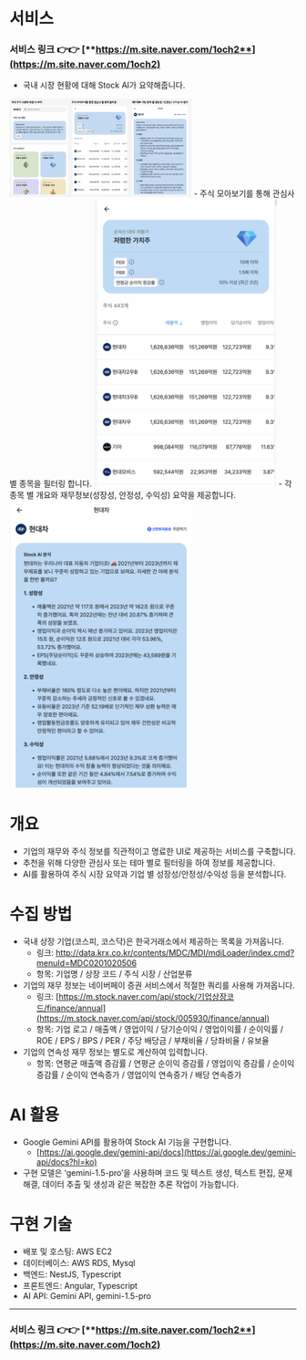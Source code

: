 # 서비스

### 서비스 링크 👉👉 [**https://m.site.naver.com/1och2**](https://m.site.naver.com/1och2)

- 국내 시장 현황에 대해 Stock AI가 요약해줍니다.
 <img src="/screenshot/screenshot001.png" width="320" />
- 주식 모아보기를 통해 관심사 별 종목을 필터링 합니다.
 <img src="/screenshot/screenshot002.png" width="320" />
- 각 종목 별 개요와 재무정보(성장성, 안정성, 수익성) 요약을 제공합니다.
 <img src="/screenshot/screenshot003.png" width="320" />

# 개요

- 기업의 재무와 주식 정보를 직관적이고 명료한 UI로 제공하는 서비스를 구축합니다.
- 추천을 위해 다양한 관심사 또는 테마 별로 필터링을 하여 정보를 제공합니다.
- AI를 활용하여 주식 시장 요약과 기업 별 성장성/안정성/수익성 등을 분석합니다.

# 수집 방법

- 국내 상장 기업(코스피, 코스닥)은 한국거래소에서 제공하는 목록을 가져옵니다.
    - 링크: http://data.krx.co.kr/contents/MDC/MDI/mdiLoader/index.cmd?menuId=MDC0201020506
    - 항목: 기업명 / 상장 코드 / 주식 시장 / 산업분류
- 기업의 재무 정보는 네이버페이 증권 서비스에서 적절한 쿼리를 사용해 가져옵니다.
    - 링크: [https://m.stock.naver.com/api/stock/기업상장코드/finance/annual](https://m.stock.naver.com/api/stock/005930/finance/annual)
    - 항목: 기업 로고 / 매출액 / 영업이익 / 당기순이익 / 영업이익률 / 순이익률 / ROE / EPS / BPS / PER / 주당 배당금 / 부채비율 / 당좌비율 / 유보율
- 기업의 연속성 재무 정보는 별도로 계산하여 입력합니다.
    - 항목: 연평균 매출액 증감률 / 연평균 순이익 증감률 / 영업이익 증감률 / 순이익 증감률 / 순이익 연속증가 / 영업이익 연속증가 / 배당 연속증가

# AI 활용

- Google Gemini API를 활용하여 Stock AI 기능을 구현합니다.
    - [https://ai.google.dev/gemini-api/docs](https://ai.google.dev/gemini-api/docs?hl=ko)
- 구현 모델은 ‘gemini-1.5-pro’을 사용하며 코드 및 텍스트 생성, 텍스트 편집, 문제 해결, 데이터 추출 및 생성과 같은 복잡한 추론 작업이 가능합니다.

# 구현 기술

- 배포 및 호스팅: AWS EC2
- 데이터베이스: AWS RDS, Mysql
- 백엔드: NestJS, Typescript
- 프론트엔드: Angular, Typescript
- AI API: Gemini API, gemini-1.5-pro


------------


### 서비스 링크 👉👉 [**https://m.site.naver.com/1och2**](https://m.site.naver.com/1och2)
